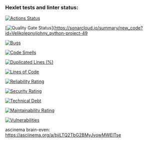 ### Hexlet tests and linter status:
[![Actions Status](https://github.com/Velikolepnyijohny/python-project-49/actions/workflows/hexlet-check.yml/badge.svg)](https://github.com/Velikolepnyijohny/python-project-49/actions)

[![Quality Gate Status](https://sonarcloud.io/api/project_badges/measure?project=Velikolepnyijohny_python-project-49&metric=alert_status)](https://sonarcloud.io/summary/new_code?id=Velikolepnyijohny_python-project-49

[![Bugs](https://sonarcloud.io/api/project_badges/measure?project=Velikolepnyijohny_python-project-49&metric=bugs)](https://sonarcloud.io/summary/new_code?id=Velikolepnyijohny_python-project-49)

[![Code Smells](https://sonarcloud.io/api/project_badges/measure?project=Velikolepnyijohny_python-project-49&metric=code_smells)](https://sonarcloud.io/summary/new_code?id=Velikolepnyijohny_python-project-49)
                

[![Duplicated Lines (%)](https://sonarcloud.io/api/project_badges/measure?project=Velikolepnyijohny_python-project-49&metric=duplicated_lines_density)](https://sonarcloud.io/summary/new_code?id=Velikolepnyijohny_python-project-49)                              



[![Lines of Code](https://sonarcloud.io/api/project_badges/measure?project=Velikolepnyijohny_python-project-49&metric=ncloc)](https://sonarcloud.io/summary/new_code?id=Velikolepnyijohny_python-project-49)
                  

[![Reliability Rating](https://sonarcloud.io/api/project_badges/measure?project=Velikolepnyijohny_python-project-49&metric=reliability_rating)](https://sonarcloud.io/summary/new_code?id=Velikolepnyijohny_python-project-49)


[![Security Rating](https://sonarcloud.io/api/project_badges/measure?project=Velikolepnyijohny_python-project-49&metric=security_rating)](https://sonarcloud.io/summary/new_code?id=Velikolepnyijohny_python-project-49)


[![Technical Debt](https://sonarcloud.io/api/project_badges/measure?project=Velikolepnyijohny_python-project-49&metric=sqale_index)](https://sonarcloud.io/summary/new_code?id=Velikolepnyijohny_python-project-49)


[![Maintainability Rating](https://sonarcloud.io/api/project_badges/measure?project=Velikolepnyijohny_python-project-49&metric=sqale_rating)](https://sonarcloud.io/summary/new_code?id=Velikolepnyijohny_python-project-49)

[![Vulnerabilities](https://sonarcloud.io/api/project_badges/measure?project=Velikolepnyijohny_python-project-49&metric=vulnerabilities)](https://sonarcloud.io/summary/new_code?id=Velikolepnyijohny_python-project-49)


ascinema brain-even:
	https://asciinema.org/a/bjiLTQ2TbG2BMyJvowMWElTse



